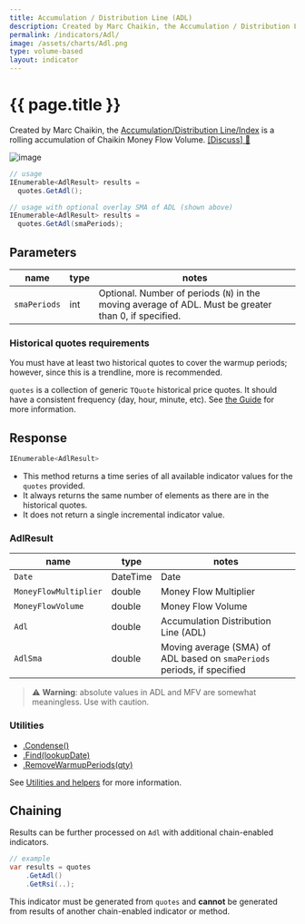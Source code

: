 ```yaml
---
title: Accumulation / Distribution Line (ADL)
description: Created by Marc Chaikin, the Accumulation / Distribution Line is a rolling accumulation of Chaikin Money Flow Volume.  It can be a leading momentum indicator for financial market price movements.
permalink: /indicators/Adl/
image: /assets/charts/Adl.png
type: volume-based
layout: indicator
---
```


# {{ page.title }}

Created by Marc Chaikin, the [Accumulation/Distribution Line/Index](https://en.wikipedia.org/wiki/Accumulation/distribution_index) is a rolling accumulation of Chaikin Money Flow Volume.
[[Discuss] :speech_balloon:]({{site.github.repository_url}}/discussions/271 "Community discussion about this indicator")

![image]({{site.baseurl}}{{page.image}})

```csharp
// usage
IEnumerable<AdlResult> results =
  quotes.GetAdl();

// usage with optional overlay SMA of ADL (shown above)
IEnumerable<AdlResult> results =
  quotes.GetAdl(smaPeriods);
```

## Parameters

| name | type | notes
| -- |-- |--
| `smaPeriods` | int | Optional.  Number of periods (`N`) in the moving average of ADL.  Must be greater than 0, if specified.

### Historical quotes requirements

You must have at least two historical quotes to cover the warmup periods; however, since this is a trendline, more is recommended.

`quotes` is a collection of generic `TQuote` historical price quotes.  It should have a consistent frequency (day, hour, minute, etc).  See [the Guide]({{site.baseurl}}/guide/#historical-quotes) for more information.

## Response

```csharp
IEnumerable<AdlResult>
```

- This method returns a time series of all available indicator values for the `quotes` provided.
- It always returns the same number of elements as there are in the historical quotes.
- It does not return a single incremental indicator value.

### AdlResult

| name | type | notes
| -- |-- |--
| `Date` | DateTime | Date
| `MoneyFlowMultiplier` | double | Money Flow Multiplier
| `MoneyFlowVolume` | double | Money Flow Volume
| `Adl` | double | Accumulation Distribution Line (ADL)
| `AdlSma` | double | Moving average (SMA) of ADL based on `smaPeriods` periods, if specified

> :warning: **Warning**: absolute values in ADL and MFV are somewhat meaningless.  Use with caution.

### Utilities

- [.Condense()]({{site.baseurl}}/utilities#condense)
- [.Find(lookupDate)]({{site.baseurl}}/utilities#find-indicator-result-by-date)
- [.RemoveWarmupPeriods(qty)]({{site.baseurl}}/utilities#remove-warmup-periods)

See [Utilities and helpers]({{site.baseurl}}/utilities#utilities-for-indicator-results) for more information.

## Chaining

Results can be further processed on `Adl` with additional chain-enabled indicators.

```csharp
// example
var results = quotes
    .GetAdl()
    .GetRsi(..);
```

This indicator must be generated from `quotes` and **cannot** be generated from results of another chain-enabled indicator or method.
